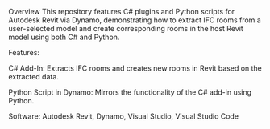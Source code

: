 Overview
This repository features C# plugins and Python scripts for Autodesk Revit via Dynamo, demonstrating how to extract IFC rooms from a user-selected model and create corresponding rooms in the host Revit model using both C# and Python.

Features:

C# Add-In: Extracts IFC rooms and creates new rooms in Revit based on the extracted data.

Python Script in Dynamo: Mirrors the functionality of the C# add-in using Python.

Software: 
Autodesk Revit,
Dynamo,
Visual Studio,
Visual Studio Code
